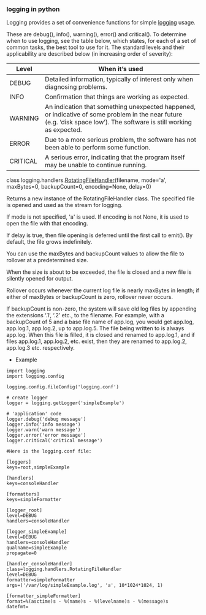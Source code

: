 ### logging in python
Logging provides a set of convenience functions for simple [logging] usage. 

These are debug(), info(), warning(), error() and critical(). To determine when to use logging, see the table below, which states, for each of a set of common tasks, the best tool to use for it.
The standard levels and their applicability are described below (in increasing order of severity):

|Level	|When it’s used|
|--------|----------------|
|DEBUG|	Detailed information, typically of interest only when diagnosing problems.|
|INFO	|Confirmation that things are working as expected.|
|WARNING|	An indication that something unexpected happened, or indicative of some problem in the near future (e.g. ‘disk space low’). The software is still working as expected.|
|ERROR|	Due to a more serious problem, the software has not been able to perform some function.|
|CRITICAL|	A serious error, indicating that the program itself may be unable to continue running.|


class logging.handlers.[RotatingFileHandler](filename, mode='a', maxBytes=0, backupCount=0, encoding=None, delay=0)

Returns a new instance of the RotatingFileHandler class. The specified file is opened and used as the stream for logging. 

If mode is not specified, 'a' is used. If encoding is not None, it is used to open the file with that encoding. 

If delay is true, then file opening is deferred until the first call to emit(). By default, the file grows indefinitely.

You can use the maxBytes and backupCount values to allow the file to rollover at a predetermined size. 

When the size is about to be exceeded, the file is closed and a new file is silently opened for output. 

Rollover occurs whenever the current log file is nearly maxBytes in length; if either of maxBytes or backupCount is zero, rollover never occurs. 

If backupCount is non-zero, the system will save old log files by appending the extensions ‘.1’, ‘.2’ etc., to the filename. For example, with a backupCount of 5 and a base file name of app.log, you would get app.log, app.log.1, app.log.2, up to app.log.5. The file being written to is always app.log. When this file is filled, it is closed and renamed to app.log.1, and if files app.log.1, app.log.2, etc. exist, then they are renamed to app.log.2, app.log.3 etc. respectively.

- Example

```
import logging
import logging.config

logging.config.fileConfig('logging.conf')

# create logger
logger = logging.getLogger('simpleExample')

# 'application' code
logger.debug('debug message')
logger.info('info message')
logger.warn('warn message')
logger.error('error message')
logger.critical('critical message')
```

```
#Here is the logging.conf file:

[loggers]
keys=root,simpleExample

[handlers]
keys=consoleHandler

[formatters]
keys=simpleFormatter

[logger_root]
level=DEBUG
handlers=consoleHandler

[logger_simpleExample]
level=DEBUG
handlers=consoleHandler
qualname=simpleExample
propagate=0

[handler_consoleHandler]
class=logging.handlers.RotatingFileHandler
level=DEBUG
formatter=simpleFormatter
args=('/var/log/simpleExample.log', 'a', 10*1024*1024, 1)

[formatter_simpleFormatter]
format=%(asctime)s - %(name)s - %(levelname)s - %(message)s
datefmt=
```




  [logging]:https://docs.python.org/2/howto/logging.html
  [RotatingFileHandler]:https://docs.python.org/2/library/logging.handlers.html#logging.handlers.RotatingFileHandler
